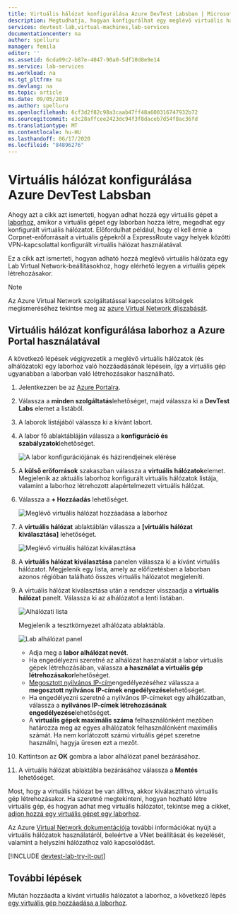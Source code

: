 ```yaml
---
title: Virtuális hálózat konfigurálása Azure DevTest Labsban | Microsoft Docs
description: Megtudhatja, hogyan konfigurálhat egy meglévő virtuális hálózatot és alhálózatot, és hogyan használhatja azokat egy virtuális gépen Azure DevTest Labs
services: devtest-lab,virtual-machines,lab-services
documentationcenter: na
author: spelluru
manager: femila
editor: ''
ms.assetid: 6cda99c2-b87e-4047-90a0-5df10d8e9e14
ms.service: lab-services
ms.workload: na
ms.tgt_pltfrm: na
ms.devlang: na
ms.topic: article
ms.date: 09/05/2019
ms.author: spelluru
ms.openlocfilehash: 6cf3d2f82c98a3caab47ff48a600316747932b72
ms.sourcegitcommit: e3c28affcee2423dc94f3f8daceb7d54f8ac36fd
ms.translationtype: MT
ms.contentlocale: hu-HU
ms.lasthandoff: 06/17/2020
ms.locfileid: "84896276"
---
```

# <a name="configure-a-virtual-network-in-azure-devtest-labs"></a>Virtuális hálózat konfigurálása Azure DevTest Labsban
Ahogy azt a cikk azt ismerteti, hogyan adhat hozzá egy virtuális gépet a [laborhoz](devtest-lab-add-vm.md), amikor a virtuális gépet egy laborban hozza létre, megadhat egy konfigurált virtuális hálózatot. Előfordulhat például, hogy el kell érnie a Corpnet-erőforrásait a virtuális gépekről a ExpressRoute vagy helyek közötti VPN-kapcsolattal konfigurált virtuális hálózat használatával.

Ez a cikk azt ismerteti, hogyan adható hozzá meglévő virtuális hálózata egy Lab Virtual Network-beállításokhoz, hogy elérhető legyen a virtuális gépek létrehozásakor.

> [!NOTE]
> Az Azure Virtual Network szolgáltatással kapcsolatos költségek megismeréséhez tekintse meg az [azure Virtual Network díjszabását](../virtual-network/virtual-networks-overview.md#pricing).

## <a name="configure-a-virtual-network-for-a-lab-using-the-azure-portal"></a>Virtuális hálózat konfigurálása laborhoz a Azure Portal használatával
A következő lépések végigvezetik a meglévő virtuális hálózatok (és alhálózatok) egy laborhoz való hozzáadásának lépésein, így a virtuális gép ugyanabban a laborban való létrehozásakor használható. 

1. Jelentkezzen be az [Azure Portalra](https://go.microsoft.com/fwlink/p/?LinkID=525040).
1. Válassza a **minden szolgáltatás**lehetőséget, majd válassza ki a **DevTest Labs** elemet a listából.
1. A laborok listájából válassza ki a kívánt labort. 
1. A labor fő ablaktábláján válassza a **konfiguráció és szabályzatok**lehetőséget.

    ![A labor konfigurációjának és házirendjeinek elérése](./media/devtest-lab-configure-vnet/policies-menu.png)
1. A **külső erőforrások** szakaszban válassza a **virtuális hálózatok**elemet. Megjelenik az aktuális laborhoz konfigurált virtuális hálózatok listája, valamint a laborhoz létrehozott alapértelmezett virtuális hálózat. 
1. Válassza a **+ Hozzáadás** lehetőséget.
   
    ![Meglévő virtuális hálózat hozzáadása a laborhoz](./media/devtest-lab-configure-vnet/lab-settings-vnet-add.png)
1. A **virtuális hálózat** ablaktáblán válassza a **[virtuális hálózat kiválasztása]** lehetőséget.
   
    ![Meglévő virtuális hálózat kiválasztása](./media/devtest-lab-configure-vnet/lab-settings-vnets-vnet1.png)
1. A **virtuális hálózat kiválasztása** panelen válassza ki a kívánt virtuális hálózatot. Megjelenik egy lista, amely az előfizetésben a laborban azonos régióban található összes virtuális hálózatot megjeleníti.
1. A virtuális hálózat kiválasztása után a rendszer visszaadja a **virtuális hálózat** panelt. Válassza ki az alhálózatot a lenti listában.

    ![Alhálózati lista](./media/devtest-lab-configure-vnet/lab-settings-vnets-vnet2.png)
    
    Megjelenik a tesztkörnyezet alhálózata ablaktábla.

    ![Lab alhálózat panel](./media/devtest-lab-configure-vnet/lab-subnet.png)
     
   - Adja meg a **labor alhálózat nevét**.
   - Ha engedélyezni szeretné az alhálózat használatát a labor virtuális gépek létrehozásában, válassza **a használat a virtuális gép létrehozásakor**lehetőséget.
   - [Megosztott nyilvános IP-cím](devtest-lab-shared-ip.md)engedélyezéséhez válassza a **megosztott nyilvános IP-címek engedélyezése**lehetőséget.
   - Ha engedélyezni szeretné a nyilvános IP-címeket egy alhálózatban, válassza a **nyilvános IP-címek létrehozásának engedélyezése**lehetőséget.
   - A **virtuális gépek maximális száma** felhasználónként mezőben határozza meg az egyes alhálózatok felhasználónként maximális számát. Ha nem korlátozott számú virtuális gépet szeretne használni, hagyja üresen ezt a mezőt.
1. Kattintson az **OK** gombra a labor alhálózat panel bezárásához.
1. A virtuális hálózat ablaktábla bezárásához válassza a **Mentés** lehetőséget.

Most, hogy a virtuális hálózat be van állítva, akkor kiválasztható virtuális gép létrehozásakor. Ha szeretné megtekinteni, hogyan hozható létre virtuális gép, és hogyan adhat meg virtuális hálózatot, tekintse meg a cikket, [adjon hozzá egy virtuális gépet egy laborhoz](devtest-lab-add-vm.md). 

Az Azure [Virtual Network dokumentációja](https://docs.microsoft.com/azure/virtual-network) további információkat nyújt a virtuális hálózatok használatáról, beleértve a VNet beállítását és kezelését, valamint a helyszíni hálózathoz való kapcsolódást.

[!INCLUDE [devtest-lab-try-it-out](../../includes/devtest-lab-try-it-out.md)]

## <a name="next-steps"></a>További lépések
Miután hozzáadta a kívánt virtuális hálózatot a laborhoz, a következő lépés [egy virtuális gép hozzáadása a laborhoz](devtest-lab-add-vm.md).

